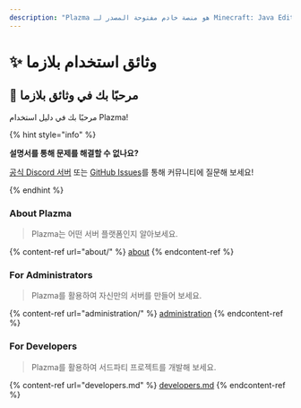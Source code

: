 ```yaml
---
description: "Plazma هو منصة خادم مفتوحة المصدر لـ Minecraft: Java Edition تضيف الأمثلة التجريبية المستندة إلى الورق وتخصيص عدة آليات للعب."
---
```


# ✨ وثائق استخدام بلازما

## 👋 مرحبًا بك في وثائق بلازما

مرحبًا بك في دليل استخدام Plazma!

{% hint style="info" %}

**설명서를 통해 문제를 해결할 수 없나요?**

[공식 Discord 서버](https://discord.gg/MmfC52K8A8) 또는 [GitHub Issues](https://github.com/PlazmaMC/PlazmaBukkit/issues)를 통해 커뮤니티에 질문해 보세요!

{% endhint %}

### About Plazma

> Plazma는 어떤 서버 플랫폼인지 알아보세요.

{% content-ref url="about/" %}
[about](about/)
{% endcontent-ref %}

### For Administrators

> Plazma를 활용하여 자신만의 서버를 만들어 보세요.

{% content-ref url="administration/" %}
[administration](administration/)
{% endcontent-ref %}

### For Developers

> Plazma를 활용하여 서드파티 프로젝트를 개발해 보세요.

{% content-ref url="developers.md" %}
[developers.md](developers.md)
{% endcontent-ref %}
